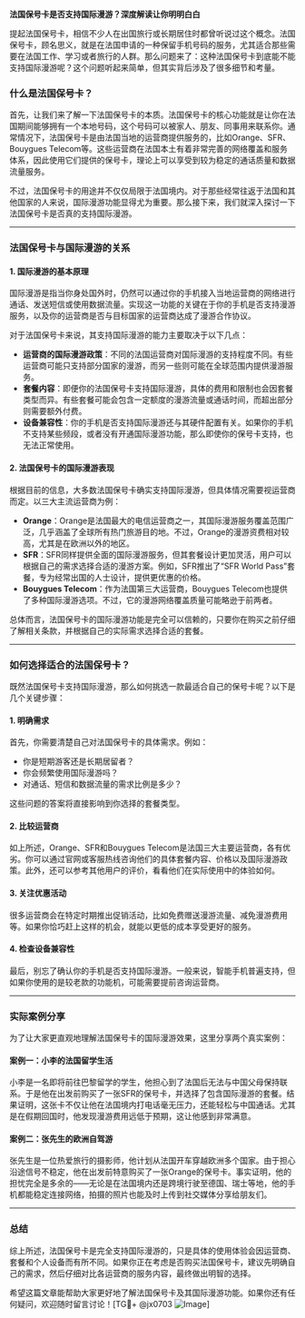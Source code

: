 **法国保号卡是否支持国际漫游？深度解读让你明明白白**

提起法国保号卡，相信不少人在出国旅行或长期居住时都曾听说过这个概念。法国保号卡，顾名思义，就是在法国申请的一种保留手机号码的服务，尤其适合那些需要在法国工作、学习或者旅行的人群。那么问题来了：这种法国保号卡到底能不能支持国际漫游呢？这个问题听起来简单，但其实背后涉及了很多细节和考量。

### 什么是法国保号卡？

首先，让我们来了解一下法国保号卡的本质。法国保号卡的核心功能就是让你在法国期间能够拥有一个本地号码，这个号码可以被家人、朋友、同事用来联系你。通常情况下，法国保号卡是由法国当地的运营商提供服务的，比如Orange、SFR、Bouygues Telecom等。这些运营商在法国本土有着非常完善的网络覆盖和服务体系，因此使用它们提供的保号卡，理论上可以享受到较为稳定的通话质量和数据流量服务。

不过，法国保号卡的用途并不仅仅局限于法国境内。对于那些经常往返于法国和其他国家的人来说，国际漫游功能显得尤为重要。那么接下来，我们就深入探讨一下法国保号卡是否真的支持国际漫游。

---

### 法国保号卡与国际漫游的关系

#### 1. **国际漫游的基本原理**
国际漫游是指当你身处国外时，仍然可以通过你的手机接入当地运营商的网络进行通话、发送短信或使用数据流量。实现这一功能的关键在于你的手机是否支持漫游服务，以及你的运营商是否与目标国家的运营商达成了漫游合作协议。

对于法国保号卡来说，其支持国际漫游的能力主要取决于以下几点：
- **运营商的国际漫游政策**：不同的法国运营商对国际漫游的支持程度不同。有些运营商可能只支持部分国家的漫游，而另一些则可能在全球范围内提供漫游服务。
- **套餐内容**：即便你的法国保号卡支持国际漫游，具体的费用和限制也会因套餐类型而异。有些套餐可能会包含一定额度的漫游流量或通话时间，而超出部分则需要额外付费。
- **设备兼容性**：你的手机是否支持国际漫游还与其硬件配置有关。如果你的手机不支持某些频段，或者没有开通国际漫游功能，那么即使你的保号卡支持，也无法正常使用。

#### 2. **法国保号卡的国际漫游表现**
根据目前的信息，大多数法国保号卡确实支持国际漫游，但具体情况需要视运营商而定。以三大主流运营商为例：

- **Orange**：Orange是法国最大的电信运营商之一，其国际漫游服务覆盖范围广泛，几乎涵盖了全球所有热门旅游目的地。不过，Orange的漫游资费相对较高，尤其是在欧洲以外的地区。
- **SFR**：SFR同样提供全面的国际漫游服务，但其套餐设计更加灵活，用户可以根据自己的需求选择合适的漫游方案。例如，SFR推出了“SFR World Pass”套餐，专为经常出国的人士设计，提供更优惠的价格。
- **Bouygues Telecom**：作为法国第三大运营商，Bouygues Telecom也提供了多种国际漫游选项。不过，它的漫游网络覆盖质量可能略逊于前两者。

总体而言，法国保号卡的国际漫游功能是完全可以信赖的，只要你在购买之前仔细了解相关条款，并根据自己的实际需求选择合适的套餐。

---

### 如何选择适合的法国保号卡？

既然法国保号卡支持国际漫游，那么如何挑选一款最适合自己的保号卡呢？以下是几个关键步骤：

#### 1. **明确需求**
首先，你需要清楚自己对法国保号卡的具体需求。例如：
- 你是短期游客还是长期居留者？
- 你会频繁使用国际漫游吗？
- 对通话、短信和数据流量的需求比例是多少？

这些问题的答案将直接影响到你选择的套餐类型。

#### 2. **比较运营商**
如上所述，Orange、SFR和Bouygues Telecom是法国三大主要运营商，各有优劣。你可以通过官网或客服热线咨询他们的具体套餐内容、价格以及国际漫游政策。此外，还可以参考其他用户的评价，看看他们在实际使用中的体验如何。

#### 3. **关注优惠活动**
很多运营商会在特定时期推出促销活动，比如免费赠送漫游流量、减免漫游费用等。如果你恰巧赶上这样的机会，就能以更低的成本享受更好的服务。

#### 4. **检查设备兼容性**
最后，别忘了确认你的手机是否支持国际漫游。一般来说，智能手机普遍支持，但如果你使用的是较老款的功能机，可能需要提前咨询运营商。

---

### 实际案例分享

为了让大家更直观地理解法国保号卡的国际漫游效果，这里分享两个真实案例：

#### 案例一：小李的法国留学生活
小李是一名即将前往巴黎留学的学生，他担心到了法国后无法与中国父母保持联系。于是他在出发前购买了一张SFR的保号卡，并选择了包含国际漫游的套餐。结果证明，这张卡不仅让他在法国境内打电话毫无压力，还能轻松与中国通话。尤其是在假期回国时，他发现漫游费用远低于预期，这让他感到非常满意。

#### 案例二：张先生的欧洲自驾游
张先生是一位热爱旅行的摄影师，他计划从法国开车穿越欧洲多个国家。由于担心沿途信号不稳定，他在出发前特意购买了一张Orange的保号卡。事实证明，他的担忧完全是多余的——无论是在法国境内还是跨境行驶至德国、瑞士等地，他的手机都能稳定连接网络，拍摄的照片也能及时上传到社交媒体分享给朋友们。

---

### 总结

综上所述，法国保号卡是完全支持国际漫游的，只是具体的使用体验会因运营商、套餐和个人设备而有所不同。如果你正在考虑是否购买法国保号卡，建议先明确自己的需求，然后仔细对比各运营商的服务内容，最终做出明智的选择。

希望这篇文章能帮助大家更好地了解法国保号卡及其国际漫游功能。如果你还有任何疑问，欢迎随时留言讨论！[TG💪+ @jx0703 ![Image](https://github.com/user-attachments/assets/dbca1d08-cadb-493c-b0ec-ad6f7a83f270)]